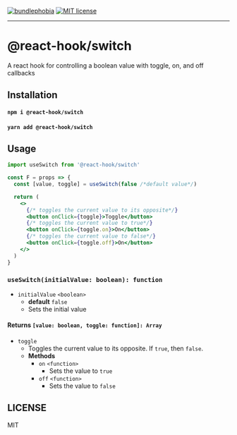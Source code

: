 [![bundlephobia](https://img.shields.io/bundlephobia/minzip/@react-hook/switch?style=plastic)](https://bundlephobia.com/result?p=@react-hook/switch)
[![MIT license](https://img.shields.io/badge/License-MIT-blue.svg)](https://jaredlunde.mit-license.org/)

---

# @react-hook/switch

A react hook for controlling a boolean value with toggle, on, and off callbacks

## Installation

#### `npm i @react-hook/switch`

#### `yarn add @react-hook/switch`

## Usage

```jsx harmony
import useSwitch from '@react-hook/switch'

const F = props => {
  const [value, toggle] = useSwitch(false /*default value*/)

  return (
    <>
      {/* toggles the current value to its opposite*/}
      <button onClick={toggle}>Toggle</button>
      {/* toggles the current value to true*/}
      <button onClick={toggle.on}>On</button>
      {/* toggles the current value to false*/}
      <button onClick={toggle.off}>On</button>
    </>
  )
}
```

### `useSwitch(initialValue: boolean): function`

- `initialValue` `<boolean>`
  - **default** `false`
  - Sets the initial value

#### Returns `[value: boolean, toggle: function]: Array`

- `toggle`
  - Toggles the current value to its opposite. If `true`, then `false`.
  - **Methods**
    - `on` `<function>`
      - Sets the value to `true`
    - `off` `<function>`
      - Sets the value to `false`

## LICENSE

MIT
